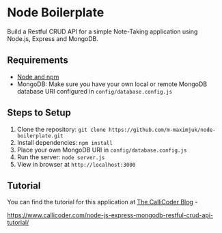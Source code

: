 # Node Boilerplate

Build a Restful CRUD API for a simple Note-Taking application using Node.js, Express and MongoDB.

## Requirements

- [Node and npm](http://nodejs.org)
- MongoDB: Make sure you have your own local or remote MongoDB database URI configured in `config/database.config.js`

## Steps to Setup

1. Clone the repository: `git clone https://github.com/m-maximjuk/node-boilerplate.git`
2. Install dependencies: `npm install`
3. Place your own MongoDB URI in `config/database.config.js`
3. Run the server: `node server.js`
4. View in browser at `http://localhost:3000`

## Tutorial
You can find the tutorial for this application at [The CalliCoder Blog](https://www.callicoder.com) - 

<https://www.callicoder.com/node-js-express-mongodb-restful-crud-api-tutorial/>
